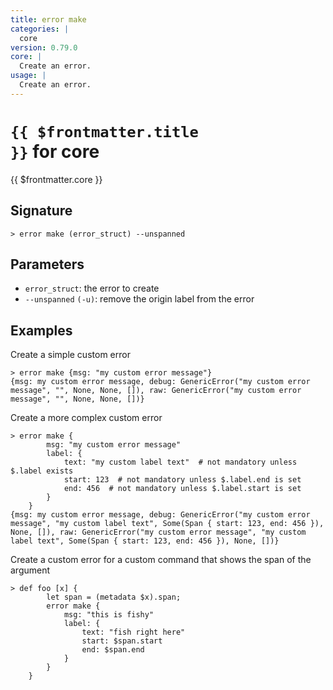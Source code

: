 ```yaml
---
title: error make
categories: |
  core
version: 0.79.0
core: |
  Create an error.
usage: |
  Create an error.
---
```


# <code>{{ $frontmatter.title }}</code> for core

<div class='command-title'>{{ $frontmatter.core }}</div>

## Signature

```> error make (error_struct) --unspanned```

## Parameters

 -  `error_struct`: the error to create
 -  `--unspanned` `(-u)`: remove the origin label from the error

## Examples

Create a simple custom error
```shell
> error make {msg: "my custom error message"}
{msg: my custom error message, debug: GenericError("my custom error message", "", None, None, []), raw: GenericError("my custom error message", "", None, None, [])}
```

Create a more complex custom error
```shell
> error make {
        msg: "my custom error message"
        label: {
            text: "my custom label text"  # not mandatory unless $.label exists
            start: 123  # not mandatory unless $.label.end is set
            end: 456  # not mandatory unless $.label.start is set
        }
    }
{msg: my custom error message, debug: GenericError("my custom error message", "my custom label text", Some(Span { start: 123, end: 456 }), None, []), raw: GenericError("my custom error message", "my custom label text", Some(Span { start: 123, end: 456 }), None, [])}
```

Create a custom error for a custom command that shows the span of the argument
```shell
> def foo [x] {
        let span = (metadata $x).span;
        error make {
            msg: "this is fishy"
            label: {
                text: "fish right here"
                start: $span.start
                end: $span.end
            }
        }
    }

```
